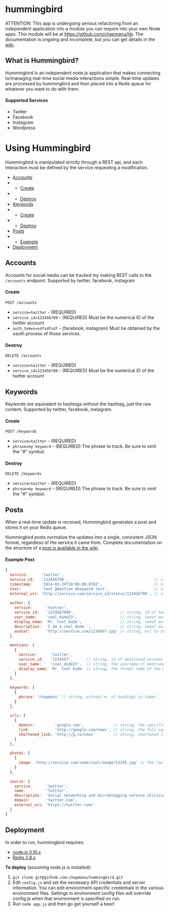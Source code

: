 hummingbird
===========

ATTENTION: This app is undergoing serious refactoring from an independent application into a module you can require into your own Node apps. This module will be at https://github.com/chapmanu/hb. The documentation is ongoing and incomplete, but you can get details in the [wiki](https://github.com/chapmanu/hummingbird/wiki).


## What is Hummingbird? ##
Hummingbird is an independent node.js application that makes connecting to/managing real-time social media interactions simple. Real-time updates are processed by hummingbird and then placed into a Redis queue for whatever you want to do with them.

#### Supported Services ####
* Twitter
* Facebook
* Instagram
* Wordpress


# Using Hummingbird #

Hummingbird is manipulated strictly through a REST api, and each interaction must be defined by the service requesting a modification.

* [Accounts](#accounts)
* * [Create](#create)
* * [Destroy](#destroy)
* [Keywords](#keywords)
* * [Create](#create-1)
* * [Destroy](#destroy-1)
* [Posts](#posts)
* * [Example](#example-post)
* [Deployment](#deployment)


## Accounts ##

Accounts for social media can be tracked my making REST calls to the `/accounts` endpoint.
Supported by twitter, facebook, instagram

#### Create ####
`POST /accounts`
* `service=twitter` - (REQUIRED)
* `service_id=123456789` - (REQUIRED) Must be the numerical ID of the twitter account
* `auth_token=sdfsdfsdf` - (facebook, instagram) Must be obtained by the oauth process of those services.

#### Destroy ####
`DELETE /accounts`
* `service=twitter` - (REQUIRED)
* `service_id=123456789` - (REQUIRED) Must be the numerical ID of the twitter account

## Keywords ##

Keywords are equivalent to hashtags without the hashtag, just the raw content.
Supported by twitter, facebook, instagram.

#### Create ####
`POST /keywords`
* `service=twitter` - (REQUIRED)
* `phrase=my keyword` - (REQUIRED) The phrase to track. Be sure to omit the "#" symbol.

#### Destroy ####
`DELETE /keywords`
* `service=twitter` - (REQUIRED)
* `phrase=my keyword` - (REQUIRED) The phrase to track. Be sure to omit the "#" symbol.



## Posts ##

When a real-time update is received, Hummingbird generates a post and stores it on your Redis queue.

Hummingbird posts normalize the updates into a single, consistent JSON format, regardless of the service it came from. Complete documentation on the structure of a [post is available in the wiki](https://github.com/chapmanu/hummingbird/wiki/Post-JSON-structure-definition).


#### Example Post ###

```javascript
{
  service:      'twitter',
  service_id:   '123456790',                                      // string, id of tweet
  timestamp:    '2014-03-19T10:08:00.070Z',                       // string, ISO 8601 timestamp of tweet
  text:         'text @mention #keyword text',                    // string, tweet text content
  external_uri: 'http://service.com/service_id/status/123456790', // string, twitter tweet url
  
  author: {
    service:      'twitter',
    service_id:   '1234567890',                    // string, id of tweet author
    user_name:    'cool_dude23',                   // string, tweet author username
    display_name: 'Mr. Cool Dude',                 // string, tweet author formal name
    description:  'I am a cool dude.',             // string, tweet author description
    avatar:       'http://service.com/1234567.jpg' // string, url to twitter user thumbnail
  },
  
  mentions: [
    {
      service:      'twitter',
      service_id:   '1234567',      // string, id of mentioned account
      user_name:    'cool_dude23',  // string, the username of mentioned account
      display_name: 'Mr. Cool Dude' // string, the formal name of the mentioned account
    }
  ],
  
  keywords: [
    {
      phrase: 'chapmanu' // string, without #, of hashtags in tweet
    }
  ],
  
  urls: [
    {
      domain:         'google.com',             // string, the specific domain of the expanded URL
      link:           'http://google.com/news', // string, the full expanded url
      shortened_link: 'http://g.co/news'        // string, shortened link in tweet text
    }
  ],
  
  photos: [
    {
      image: 'http://service.com/some/cool/image/12345.jpg' // The raw url to the largest image in tweet
    }
  ],
  
  source: {
    service:      'twitter',
    name:         'Twitter',
    description:  'Social networking and microblogging service utilising instant messaging, SMS or a web interface.',
    domain:       'twitter.com',
    external_uri: 'https://twitter.com/'
  }
}
```


## Deployment ##
In order to run, hummingbird requires:
* [node.js 0.10.x](http://nodejs.org/)
* [Redis 2.8.x](http://redis.io/)

**To deploy** (assuming node.js is installed):

1. `git clone git@github.com:chapmanu/hummingbird.git`
2. Edit `config.js` and set the necessary API credentials and server information. You can edit environment-specific credentials in the various environment files. Settings in environment config files will override config.js when that environment is specified on run.
3. Run `node app.js` and then go get yourself a beer!

